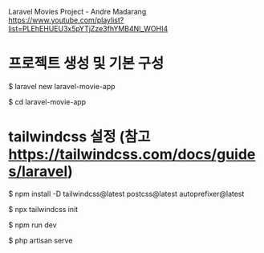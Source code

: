 Laravel Movies Project - Andre Madarang
https://www.youtube.com/playlist?list=PLEhEHUEU3x5pYTjZze3fhYMB4Nl_WOHI4


# 프로젝트 생성 및 기본 구성

$ laravel new laravel-movie-app

$ cd laravel-movie-app


# tailwindcss 설정 (참고 https://tailwindcss.com/docs/guides/laravel)

$ npm install -D tailwindcss@latest postcss@latest autoprefixer@latest

$ npx tailwindcss init

$ npm run dev


$ php artisan serve
